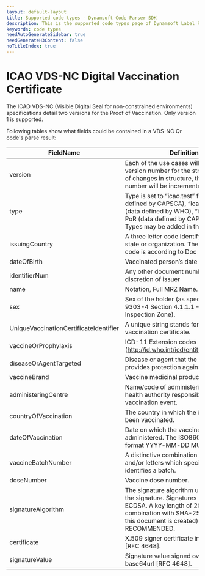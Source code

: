 ```yaml
---
layout: default-layout
title: Supported code types - Dynamsoft Code Parser SDK 
description: This is the supported code types page of Dynamsoft Label Recoginizer SDK.
keywords: code types
needAutoGenerateSidebar: true
needGenerateH3Content: false
noTitleIndex: true
---
```


# ICAO VDS-NC Digital Vaccination Certificate

The ICAO VDS-NC (Visible Digital Seal for non-constrained environments) specifications detail two versions for the Proof of Vaccination. Only version 1 is supported. 

Following tables show what fields could be contained in a VDS-NC Qr code's parse result:

| FieldName | Definition |
|---|---|
| version | Each of the use cases will define a version number for the structure. In case of changes in structure, the version number will be incremented. |
| type | Type is set to “icao.test” for PoT (data defined by CAPSCA), “icao.vacc” for PoV (data defined by WHO), “icao.rcvy” for PoR (data defined by CAPSCA). Other Types may be added in the future. |
| issuingCountry | A three letter code identifying the issuing state or organization. The three letter code is according to Doc 9303-3. |
| dateOfBirth | Vaccinated person’s date of birth.  |
| identifierNum | Any other document number at discretion of issuer |
| name | Notation, Full MRZ Name. |
| sex | Sex of the holder (as specified in Doc 9303-4 Section 4.1.1.1 – Visual Inspection Zone). |
| UniqueVaccinationCertificateIdentifier | A unique string stands for the vaccination certificate. |
| vaccineOrProphylaxis | ICD-11 Extension codes (http://id.who.int/icd/entity/164949870). |
| diseaseOrAgentTargeted | Disease or agent that the vaccination provides protection against. |
| vaccineBrand | Vaccine medicinal product. |
| administeringCentre | Name/code of administering centre or a health authority responsible for the vaccination event. |
| countryOfVaccination | The country in which the individual has been vaccinated. |
| dateOfVaccination | Date on which the vaccine was administered. The ISO8601 full date format YYYY-MM-DD MUST be used. |
| vaccineBatchNumber | A distinctive combination of numbers and/or letters which specifically identifies a batch. |
| doseNumber | Vaccine dose number. |
| signatureAlgorithm | The signature algorithm used to produce the signature. Signatures MUST be ECDSA. A key length of 256 bit in combination with SHA-256(at the time this document is created) is RECOMMENDED. |
| certificate | X.509 signer certificate in base64url [RFC 4648]. |
| signatureValue | Signature value signed over the Data in base64url [RFC 4648]. |